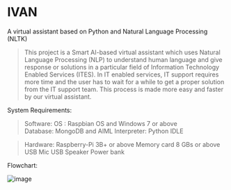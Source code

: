 # IVAN
A virtual assistant based on Python and Natural Language Processing (NLTK)

> This project is a Smart AI-based virtual assistant which uses Natural Language Processing (NLP) to understand human language and give response or solutions in a particular field of Information Technology Enabled Services (ITES).
In IT enabled services, IT support requires more time and the user has to wait for a while to get a proper solution from the IT support team. This process is made more easy and faster by our virtual assistant.

System Requirements:

> Software:
OS : Raspbian OS and Windows 7 or above <br>
Database: MongoDB and AIML
Interpreter: Python IDLE 
 

> Hardware:
Raspberry-Pi  3B+ or above
Memory card 8 GBs or above
USB Mic
USB Speaker
Power bank

Flowchart:

![image](https://user-images.githubusercontent.com/48917126/169421526-3c55230a-dc3a-4266-b4e1-aa11f585967b.png)
